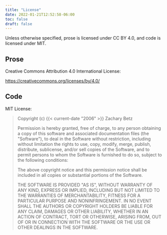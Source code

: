 ```yaml
---
title: "License"
date: 2022-01-21T12:52:58-06:00
toc: false
draft: false
---
```


Unless otherwise specified, prose is licensed under CC BY 4.0, and code is licensed under MIT.

<!--more-->

## Prose

Creative Commons Attribution 4.0 International License:

<https://creativecommons.org/licenses/by/4.0/>

## Code

MIT License:

> Copyright (c) {{< current-date "2006" >}} Zachary Betz
>
> Permission is hereby granted, free of charge, to any person obtaining a copy
of this software and associated documentation files (the "Software"), to deal
in the Software without restriction, including without limitation the rights
to use, copy, modify, merge, publish, distribute, sublicense, and/or sell
copies of the Software, and to permit persons to whom the Software is
furnished to do so, subject to the following conditions:
>
> The above copyright notice and this permission notice shall be included in all
copies or substantial portions of the Software.
>
> THE SOFTWARE IS PROVIDED "AS IS", WITHOUT WARRANTY OF ANY KIND, EXPRESS OR
IMPLIED, INCLUDING BUT NOT LIMITED TO THE WARRANTIES OF MERCHANTABILITY,
FITNESS FOR A PARTICULAR PURPOSE AND NONINFRINGEMENT. IN NO EVENT SHALL THE
AUTHORS OR COPYRIGHT HOLDERS BE LIABLE FOR ANY CLAIM, DAMAGES OR OTHER
LIABILITY, WHETHER IN AN ACTION OF CONTRACT, TORT OR OTHERWISE, ARISING FROM,
OUT OF OR IN CONNECTION WITH THE SOFTWARE OR THE USE OR OTHER DEALINGS IN THE
SOFTWARE.
